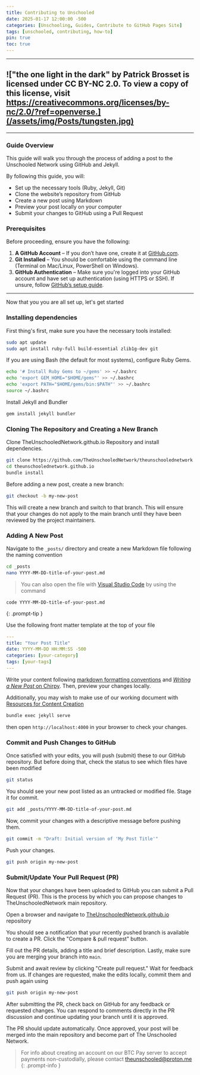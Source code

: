 ```yaml
---
title: Contributing to Unschooled
date: 2025-01-17 12:00:00 -500
categories: [Unschooling, Guides, Contribute to GitHub Pages Site]
tags: [unschooled, contributing, how-to]
pin: true
toc: true
---
```

 
---

## !["the one light in the dark" by Patrick Brosset is licensed under CC BY-NC 2.0. To view a copy of this license, visit https://creativecommons.org/licenses/by-nc/2.0/?ref=openverse.](/assets/img/Posts/tungsten.jpg)

---

### **Guide Overview**  

This guide will walk you through the process of adding a post to the Unschooled Network using GitHub and Jekyll. 

By following this guide, you will:  
- Set up the necessary tools (Ruby, Jekyll, Git)  
- Clone the website’s repository from GitHub  
- Create a new post using Markdown  
- Preview your post locally on your computer  
- Submit your changes to GitHub using a Pull Request  

### **Prerequisites**  
Before proceeding, ensure you have the following:  

1. **A GitHub Account** – If you don’t have one, create it at [GitHub.com](https://github.com).  
2. **Git Installed** – You should be comfortable using the command line (Terminal on Mac/Linux, PowerShell on Windows).  
3. **GitHub Authentication** – Make sure you're logged into your GitHub account and have set up authentication (using HTTPS or SSH). If unsure, follow [GitHub’s setup guide](https://docs.github.com/en/get-started/getting-started-with-git).

---

Now that you you are all set up, let's get started 

### **Installing dependencies**
First thing's first, make sure you have the necessary tools installed:  
```bash
sudo apt update
sudo apt install ruby-full build-essential zlib1g-dev git
```

If you are using Bash (the default for most systems), configure Ruby Gems.

```bash
echo '# Install Ruby Gems to ~/gems' >> ~/.bashrc
echo 'export GEM_HOME="$HOME/gems"' >> ~/.bashrc
echo 'export PATH="$HOME/gems/bin:$PATH"' >> ~/.bashrc
source ~/.bashrc
```

Install Jekyll and Bundler

```bash
gem install jekyll bundler
```
### **Cloning The Repository and Creating a New Branch**
Clone TheUnschooledNetwork.github.io Repository and install dependencies.

```bash
git clone https://github.com/TheUnschooledNetwork/theunschoolednetwork.github.io.git
cd theunschoolednetwork.github.io
bundle install 
```

Before adding a new post, create a new branch:

```bash
git checkout -b my-new-post
```

This will create a new branch and switch to that branch. This will ensure that your changes do not apply to the main branch until they have been reviewed by the project maintainers. 

### **Adding A New Post**

Navigate to the `_posts/` directory and create a new Markdown file following the naming convention

```bash
cd _posts
nano YYYY-MM-DD-title-of-your-post.md
```

> You can also open the file with [Visual Studio Code](https://code.visualstudio.com/docs/setup/setup-overview) by using the command 
```
code YYYY-MM-DD-title-of-your-post.md
```
{: .prompt-tip }

Use the following front matter template at the top of your file 

```yml
---
title: "Your Post Title"
date: YYYY-MM-DD HH:MM:SS -500
categories: [your-category]
tags: [your-tags]
---
```

Write your content following [markdown formatting conventions](https://github.com/adam-p/markdown-here/wiki/Markdown-Cheatsheet) and [_Writing a New Post_ on Chirpy](https://chirpy.cotes.page/posts/write-a-new-post/). Then, preview your changes locally.

Additionally, you may wish to make use of our working document with [Resources for Content Creation](https://theunschoolednetwork.github.io/posts/Useful-Content-Creation-Resources/)

```bash
bundle exec jekyll serve
```

then open `http://localhost:4000` in your browser to check your changes.

### **Commit and Push Changes to GitHub**
Once satisfied with your edits, you will push (submit) these to our GitHub repository. But before doing that, check the status to see which files have been modified

```bash
git status
```

You should see your new post listed as an untracked or modified file. Stage it for commit. 

```bash
git add _posts/YYYY-MM-DD-title-of-your-post.md
```

Now, commit your changes with a descriptive message before pushing them.

```bash
git commit -m "Draft: Initial version of 'My Post Title'"
```

Push your changes.

```bash 
git push origin my-new-post
```
### **Submit/Update Your Pull Request (PR)** 
Now that your changes have been uploaded to GitHub you can submit a Pull Request (PR). This is the process by which you can propose changes to TheUnschooledNetwork main repository. 

Open a browser and navigate to [TheUnschooledNetwork.github.io](https://github.com/TheUnschooledNetwork/theunschoolednetwork.github.io) repository

You should see a notification that your recently pushed branch is available to create a PR. Click the "Compare & pull request" button.

Fill out the PR details, adding a title and brief description. Lastly, make sure you are merging your branch into `main`. 

Submit and await review by clicking "Create pull request." Wait for feedback from us. If changes are requested, make the edits locally, commit them and push again using 

```bash
git push origin my-new-post
```
After submitting the PR, check back on GitHub for any feedback or requested changes. You can respond to comments directly in the PR discussion and continue updating your branch until it is approved.

The PR should update automatically. Once approved, your post will be merged into the main repository and become part of The Unschooled Network. 

> For info about creating an account on our BTC Pay server to accept payments non-custodially, please contact theunschooled@proton.me
{: .prompt-info }
